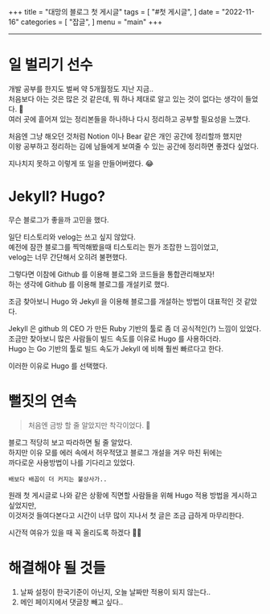 +++
title = "대망의 블로그 첫 게시글"
tags = [
    "#첫 게시글",
]
date = "2022-11-16"
categories = [
    "잡글",
]
menu = "main"
+++

---

# 일 벌리기 선수

개발 공부를 한지도 벌써 약 5개월정도 지난 지금.. </br>
처음보다 아는 것은 많은 것 같은데, 뭐 하나 제대로 알고 있는 것이 없다는 생각이 들었다. 🫠 </br>
여러 곳에 흩어져 있는 정리본들을 하나하나 다시 정리하고 공부할 필요성을 느꼈다.

처음엔 그냥 해오던 것처럼 Notion 이나 Bear 같은 개인 공간에 정리할까 했지만</br>
이왕 공부하고 정리하는 김에 남들에게 보여줄 수 있는 공간에 정리하면 좋겠다 싶었다.

지나치지 못하고 이렇게 또 일을 만들어버렸다. 😂

# Jekyll? Hugo?

무슨 블로그가 좋을까 고민을 했다.

일단 티스토리와 velog는 쓰고 싶지 않았다.</br>
예전에 잠깐 블로그를 찍먹해봤을때 티스토리는 뭔가 조잡한 느낌이었고, </br>
velog는 너무 간단해서 오히려 불편했다.

그렇다면 이참에 Github 를 이용해 블로그와 코드들을 통합관리해보자! </br>
하는 생각에 Github 를 이용해 블로그를 개설키로 했다.

조금 찾아보니 Hugo 와 Jekyll 을 이용해 블로그를 개설하는 방법이 대표적인 것 같았다.

Jekyll 은 github 의 CEO 가 만든 Ruby 기반의 툴로 좀 더 공식적인(?) 느낌이 있었다.</br>
조금만 찾아보니 많은 사람들이 빌드 속도를 이유로 Hugo 를 사용하더라.</br>
Hugo 는 Go 기반의 툴로 빌드 속도가 Jekyll 에 비해 훨씬 빠르다고 한다.

이러한 이유로 Hugo 를 선택했다.

# 뻘짓의 연속

> 처음엔 금방 할 줄 알았지만 착각이었다. 🤬

블로그 적당히 보고 따라하면 될 줄 알았다. <br>
하지만 이유 모를 에러 속에서 허우적댔고 블로그 개설을 겨우 마친 뒤에는<br>
까다로운 사용방법이 나를 기다리고 있었다.

`배보다 배꼽이 더 커지는 불상사가..`

원래 첫 게시글로 나와 같은 상황에 직면할 사람들을 위해 Hugo 적용 방법을 게시하고 싶었지만,<br>
이것저것 들여다본다고 시간이 너무 많이 지나서 첫 글은 조금 급하게 마무리한다.

시간적 여유가 있을 때 꼭 올리도록 하겠다 🙆‍♂️

# 해결해야 될 것들

1. 날짜 설정이 한국기준이 아닌지, 오늘 날짜만 적용이 되지 않는다..
2. 메인 페이지에서 댓글창 빼고 싶다..
